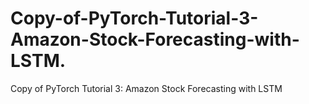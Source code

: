 # Copy-of-PyTorch-Tutorial-3-Amazon-Stock-Forecasting-with-LSTM.
Copy of PyTorch Tutorial 3: Amazon Stock Forecasting with LSTM
